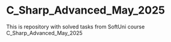 # C_Sharp_Advanced_May_2025
This is repository with solved tasks from SoftUni course C_Sharp_Advanced_May_2025
